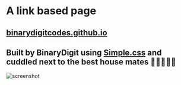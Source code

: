 # A link based page

## [binarydigitcodes.github.io](https://binarydigitcodes.github.io/)

## Built by BinaryDigit using [Simple.css](https://simplecss.org) and cuddled next to the best house mates 🐶🧔🏻‍♂️🐶

![screenshot](/img/screenshot.png)
